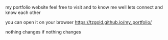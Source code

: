 my portfolio website
feel free to visit and to know me well lets connect and know each other


you can open it on your browser https://tzgold.github.io/my_portfolio/

nothing changes if nothing changes


